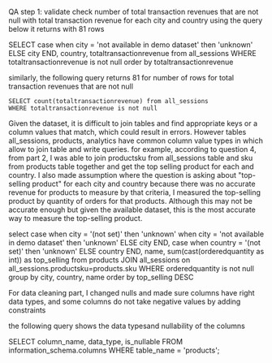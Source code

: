 QA step 1: validate check number of total transaction revenues that are not null with total transaction revenue for each city and country
using the query below it returns with 81 rows

SELECT case
	when city = 'not available in demo dataset' then 'unknown'
	ELSE city
	END,
 country, totaltransactionrevenue 
	from all_sessions
	WHERE totaltransactionrevenue is not null
	order by totaltransactionrevenue 

similarly, the following query returns 81 for number of rows for total transaction revenues that are not null

	SELECT count(totaltransactionrevenue) from all_sessions
	WHERE totaltransactionrevenue is not null


Given the dataset, it is difficult to join tables and find appropriate keys or a column values that match, which could result in errors.
However tables all_sessions, products, analytics have common column value types in which allow to join table and write queries. for example,
according to question 4, from part 2, I was able to join productsku from all_sessions table and sku from products table together and get the top selling product for each and country. I also made assumption where the question is asking about "top-selling product" for each city and country because there was no accurate revenue for products to measure by that criteria, I measured the top-selling product by quantity of orders for that products. Although this may not be accurate enough but given the available dataset, this is the most accurate way to measure the top-selling product.

select case
	when city = '(not set)' then 'unknown'
	when city = 'not available in demo dataset' then 'unknown'
	ELSE city END,
 case
	when country = '(not set)' then 'unknown'
	ELSE country END,
	name,
 	sum(cast(orderedquantity as int)) as top_selling from products
	JOIN all_sessions on all_sessions.productsku=products.sku
	WHERE orderedquantity is not null
	group by city, country, name
	order by top_selling DESC


For data cleaning part, I changed nulls and made sure columns have right data types, and some columns do not take negative values by adding constraints

the following query shows the data typesand nullability of the columns

SELECT column_name, data_type, is_nullable
FROM information_schema.columns
WHERE table_name = 'products';


